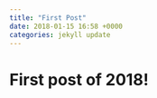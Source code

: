 ```yaml
---
title: "First Post"
date: 2018-01-15 16:58 +0000
categories: jekyll update
---
```

# First post of 2018!
